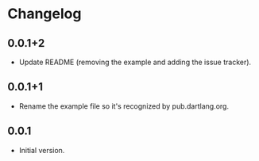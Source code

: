 # Changelog

## 0.0.1+2

- Update README (removing the example and adding the issue tracker).

## 0.0.1+1

- Rename the example file so it's recognized by pub.dartlang.org.

## 0.0.1

- Initial version.

